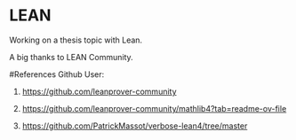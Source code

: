 # LEAN

Working on a thesis topic with Lean.

A big thanks to LEAN Community.

#References Github User: 

1. https://github.com/leanprover-community

2. https://github.com/leanprover-community/mathlib4?tab=readme-ov-file

3. https://github.com/PatrickMassot/verbose-lean4/tree/master

